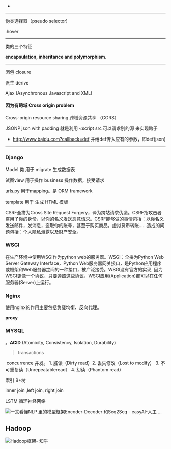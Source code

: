 - 

---

伪类选择器（pseudo selector)

:hover   

---

类的三个特征

**encapsulation, inheritance and polymorphism.**

---

闭包 closure

派生 derive

Ajax (Asynchronous Javascript and XML)

#### 因为有跨域 Cross origin problem

Cross-origin resource sharing     跨域资源共享  （CORS） 

JSONP json with padding 就是利用 <script src 可以请求别的源 来实现跨于

- http://www.baidu.com?callback=def    并给def传入应有的参数，即def(json)

---

### Django

Model 类 用于 migrate 生成数据表

试图view 用于操作 business 操作数据，接受请求

urls.py 用于mapping。是 ORM framework

template 用于 生成 HTML 模版

CSRF全拼为Cross Site Request Forgery，译为跨站请求伪造。CSRF指攻击者盗用了你的身份，以你的名义发送恶意请求。CSRF能够做的事情包括：以你名义发送邮件，发消息，盗取你的账号，甚至于购买商品，虚拟货币转账......造成的问题包括：个人隐私泄露以及财产安全。

### WSGI

在生产环境中使用WSGI作为python web的服务器。WSGI：全拼为Python Web Server Gateway Interface，Python Web服务器网关接口，是Python应用程序或框架和Web服务器之间的一种接口，被广泛接受。WSGI没有官方的实现, 因为WSGI更像一个协议，只要遵照这些协议，WSGI应用(Application)都可以在任何服务器(Server)上运行。

### Nginx

使用nginx的作用主要包括负载均衡、反向代理。

**proxy**



### MYSQL 

。**ACID** (Atomicity, Consistency, Isolation, Durability)  

>transactions

​    concurrence  并发。   1. 脏读（Dirty read）2. 丢失修改（Lost to modify） 3. 不可重复读（Unrepeatableread） 4. 幻读（Phantom read）

索引 B+树 

inner join ,left join, right join



LSTM 循环神经网络

![一文看懂NLP 里的模型框架Encoder-Decoder 和Seq2Seq - easyAI-人工 ...](https://miro.medium.com/max/3000/0*9Ejl_iIfDsCbFYbD.png)

## Hadoop

 ![Hadoop框架- 知乎](https://pic4.zhimg.com/80/v2-fe05319e657bf76e327404cfae642ad3_1440w.jpg)